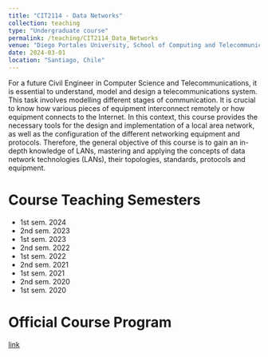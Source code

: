 ```yaml
---
title: "CIT2114 - Data Networks"
collection: teaching
type: "Undergraduate course"
permalink: /teaching/CIT2114_Data_Networks
venue: "Diego Portales University, School of Computing and Telecommunications"
date: 2024-03-01
location: "Santiago, Chile"
---
```


For a future Civil Engineer in Computer Science and Telecommunications, it is essential to understand, model and design a telecommunications system. This task involves modelling different stages of communication. It is crucial to know how various pieces of equipment interconnect remotely or how equipment connects to the Internet. In this context, this course provides the necessary tools for the design and implementation of a local area network, as well as the configuration of the different networking equipment and protocols. Therefore, the general objective of this course is to gain an in-depth knowledge of LANs, mastering and applying the concepts of data network technologies (LANs), their topologies, standards, protocols and equipment.

Course Teaching Semesters
======

 * 1st sem. 2024
 * 2nd sem. 2023
 * 1st sem. 2023
 * 2nd sem. 2022
 * 1st sem. 2022
 * 2nd sem. 2021
 * 1st sem. 2021
 * 2nd sem. 2020
 * 1st sem. 2020

Official Course Program
======
[link](https://eit.udp.cl/cms/wp-content/uploads/2022/04/15-Redes-de-datos_2.pdf)